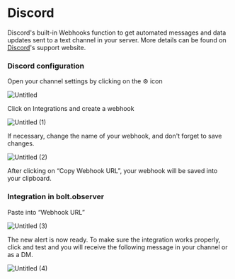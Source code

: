 # Discord

Discord's built-in Webhooks function to get automated messages and data updates sent to a text channel in your server. More details can be found on [Discord](https://support.discord.com/hc/en-us/articles/228383668-Intro-to-Webhooks)'s support website.

### Discord configuration

Open your channel settings by clicking on the ⚙️ icon

![Untitled](https://user-images.githubusercontent.com/100695254/173592330-3f01d155-7858-4ba6-bf28-6459173ee866.png)

Click on Integrations and create a webhook

![Untitled (1)](https://user-images.githubusercontent.com/100695254/173592350-f61115ce-450d-4405-ac9c-7a03bd51c1f1.png)

If necessary, change the name of your webhook, and don't forget to save changes.

![Untitled (2)](https://user-images.githubusercontent.com/100695254/173592407-aea7c800-d4a3-444f-a6d9-d5f84c5f94cb.png)

After clicking on “Copy Webhook URL”, your webhook will be saved into your clipboard.

### Integration in bolt.observer

Paste into “Webhook URL”

![Untitled (3)](https://user-images.githubusercontent.com/100695254/173592466-54019b64-a6ea-4dc8-ba3d-239830da714b.png)

The new alert is now ready. To make sure the integration works properly, click and test and you will receive the following message in your channel or as a DM.

![Untitled (4)](https://user-images.githubusercontent.com/100695254/173592561-1e339324-70c7-40b7-ae17-4136479f8efc.png)
